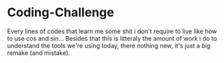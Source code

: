 # Coding-Challenge

Every lines of codes that learn me some shit i don't require to live like how to use cos and sin...
Besides that this is litteraly the amount of work i do to understand the tools we're using today, there nothing new, it's just a big remake (and mistake).
